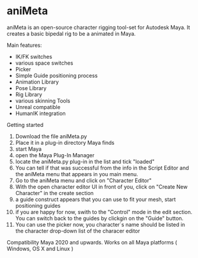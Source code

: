 # aniMeta

aniMeta is an open-source character rigging tool-set for Autodesk Maya. It creates a basic bipedal rig to be a animated in Maya.

Main features:
- IK/FK switches
- various space switches
- Picker
- Simple Guide positioning process
- Animation Library
- Pose Library
- Rig Library
- various skinning Tools
- Unreal compatible
- HumanIK integration
 
Getting started
1. Download the file aniMeta.py
2. Place it in a plug-in directory Maya finds
3. start Maya
4. open the Maya Plug-In Manager
5. locate the aniMeta.py plug-in in the list and tick "loaded"
6. You can tell if that was successful from the info in the Script Editor and the aniMeta menu that appears in you main menu.
7. Go to the aniMeta menu and click on "Character Editor"
8. With the open character editor UI in front of you, click on "Create New Character" in the create section
9. a guide construct appears that you can use to fit your mesh, start positioning guides
10. if you are happy for now, swith to the "Control" mode in the edit section. You can switch back to the guides by clickgin on the "Guide" button.
11. You can use the picker now, you character`s name should be listed in the character drop-down list of the characer editor 


Compatibility
Maya 2020 and upwards. Works on all Maya platforms ( Windows, OS X and Linux )
